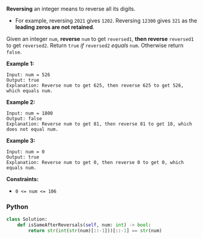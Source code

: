 **Reversing**  an integer means to reverse all its digits.

-   For example, reversing  `2021`  gives  `1202`. Reversing  `12300`  gives  `321`  as the  **leading zeros are not retained**.

Given an integer  `num`,  **reverse**  `num`  to get  `reversed1`,  **then reverse**  `reversed1`  to get  `reversed2`. Return  `true`  _if_  `reversed2`  _equals_  `num`. Otherwise return  `false`.

**Example 1:**
```
Input: num = 526
Output: true
Explanation: Reverse num to get 625, then reverse 625 to get 526, which equals num.
```

**Example 2:**
```
Input: num = 1800
Output: false
Explanation: Reverse num to get 81, then reverse 81 to get 18, which does not equal num.
```

**Example 3:**
```
Input: num = 0
Output: true
Explanation: Reverse num to get 0, then reverse 0 to get 0, which equals num.
```

**Constraints:**

- `0 <= num <= 106`


### Python
```python
class Solution:
    def isSameAfterReversals(self, num: int) -> bool:
        return str(int(str(num)[::-1]))[::-1] == str(num)
```